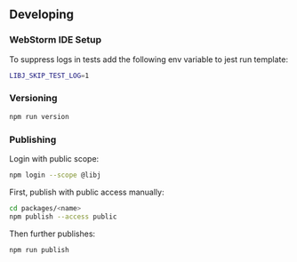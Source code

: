## Developing

### WebStorm IDE Setup

To suppress logs in tests add the following env variable to jest run template:
```bash
LIBJ_SKIP_TEST_LOG=1
```

### Versioning

```bash
npm run version
```

### Publishing

Login with public scope:
```bash
npm login --scope @libj
```

First, publish with public access manually:
```bash
cd packages/<name>
npm publish --access public
```

Then further publishes:

```bash
npm run publish
```
